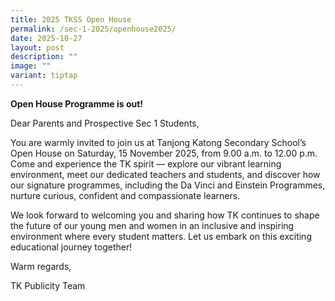 ```yaml
---
title: 2025 TKSS Open House
permalink: /sec-1-2025/openhouse2025/
date: 2025-10-27
layout: post
description: ""
image: ""
variant: tiptap
---
```

<p></p>
<p><strong>Open House Programme is out!</strong>
</p>
<p>Dear Parents and Prospective Sec 1 Students,</p>
<p>You are warmly invited to join us at Tanjong Katong Secondary School’s
Open House on Saturday, 15 November 2025, from 9.00 a.m. to 12.00 p.m.
Come and experience the TK spirit — explore our vibrant learning environment,
meet our dedicated teachers and students, and discover how our signature
programmes, including the Da Vinci and Einstein Programmes, nurture curious,
confident and compassionate learners.</p>
<p>We look forward to welcoming you and sharing how TK continues to shape
the future of our young men and women in an inclusive and inspiring environment
where every student matters. Let us embark on this exciting educational
journey together!</p>
<p>Warm regards,</p>
<p>TK Publicity Team</p>